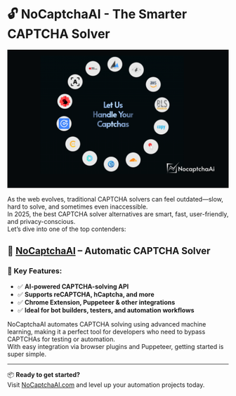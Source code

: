 # 🔓 NoCaptchaAI - The Smarter CAPTCHA Solver

![NoCaptchaAI](https://raw.githubusercontent.com/ClarkKent00/captchasolver/refs/heads/main/nocaptcha.png)

As the web evolves, traditional CAPTCHA solvers can feel outdated—slow, hard to solve, and sometimes even inaccessible.  
In 2025, the best CAPTCHA solver alternatives are smart, fast, user-friendly, and privacy-conscious.  
Let’s dive into one of the top contenders:

## 🚀 [NoCaptchaAI](https://nocaptchaai.com) – Automatic CAPTCHA Solver

### 🔑 Key Features:
- ✅ **AI-powered CAPTCHA-solving API**
- ✅ **Supports reCAPTCHA, hCaptcha, and more**
- ✅ **Chrome Extension, Puppeteer & other integrations**
- ✅ **Ideal for bot builders, testers, and automation workflows**

NoCaptchaAI automates CAPTCHA solving using advanced machine learning, making it a perfect tool for developers who need to bypass CAPTCHAs for testing or automation.  
With easy integration via browser plugins and Puppeteer, getting started is super simple.

---

📦 **Ready to get started?**  
Visit [NoCaptchaAI.com](https://nocaptchaai.com) and level up your automation projects today.
